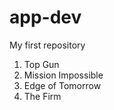 # app-dev
My first repository

<ol>
  <li>Top Gun</li>
  <li>Mission Impossible</li>
  <li>Edge of Tomorrow</li>
  <li>The Firm</li>
</ol>
